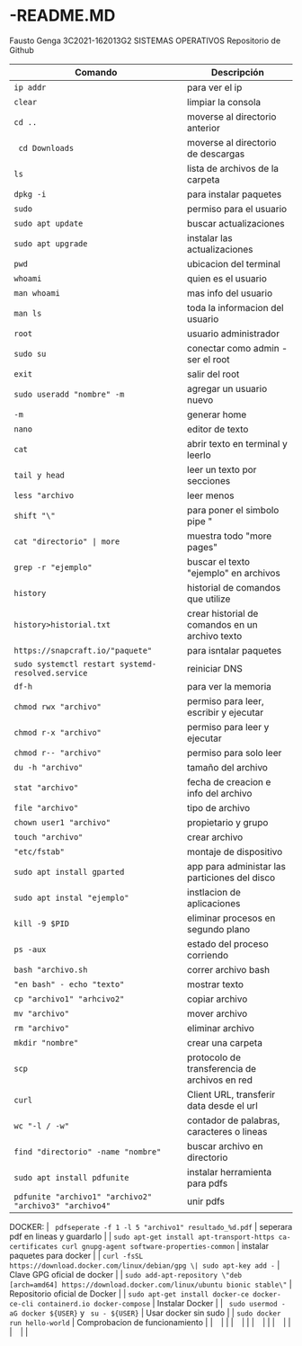# -README.MD
Fausto Genga
3C2021-162013G2 SISTEMAS OPERATIVOS
Repositorio de Github

| Comando | Descripción |
| --- | --- |
| `ip addr` | para ver el ip |
| `clear` | limpiar la consola |
| `cd ..` | moverse al directorio anterior |
| ` cd Downloads` | moverse al directorio de descargas |
| ` ls ` | lista de archivos de la carpeta |
| ` dpkg -i ` | para instalar paquetes |
| ` sudo ` | permiso para el usuario |
| ` sudo apt update ` | buscar actualizaciones |
| ` sudo apt upgrade ` | instalar las actualizaciones |
| ` pwd ` | ubicacion del terminal |
| ` whoami ` | quien es el usuario |
| ` man whoami ` | mas info del usuario |
| ` man ls ` | toda la informacion del usuario |
| ` root ` | usuario administrador |
| ` sudo su ` | conectar como admin - ser el root |
| ` exit ` | salir del root |
| ` sudo useradd "nombre" -m ` | agregar un usuario nuevo |
| ` -m ` | generar home |
| ` nano ` | editor de texto |
| ` cat ` | abrir texto en terminal y leerlo |
| ` tail y head ` | leer un texto por secciones |
| ` less "archivo ` | leer menos |
| ` shift "\" ` | para poner el simbolo pipe "|" |
| ` cat "directorio" \| more ` | muestra todo "more pages" |
| ` grep -r "ejemplo" ` | buscar el texto "ejemplo" en archivos |
| ` history ` | historial de comandos que utilize |
| ` history>historial.txt ` | crear historial de comandos en un archivo texto |
| ` https://snapcraft.io/"paquete" ` | para isntalar paquetes |
| ` sudo systemctl restart systemd-resolved.service ` | reiniciar DNS |
| ` df-h ` | para ver la memoria |
| ` chmod rwx "archivo" ` | permiso para leer, escribir y ejecutar |
| ` chmod r-x "archivo" ` | permiso para leer y ejecutar |
| ` chmod r-- "archivo" ` | permiso para solo leer |
| ` du -h "archivo" ` | tamaño del archivo |
| ` stat "archivo" ` | fecha de creacion e info del archivo |
| ` file "archivo" ` | tipo de archivo |
| ` chown user1 "archivo" ` | propietario y grupo |
| ` touch "archivo" ` | crear archivo |
| ` "etc/fstab" ` | montaje de dispositivo |
| ` sudo apt install gparted ` | app para administar las particiones del disco |
| ` sudo apt instal "ejemplo" ` | instlacion de aplicaciones |
| ` kill -9 $PID ` | eliminar procesos en segundo plano|
| ` ps -aux ` | estado del proceso corriendo  |
| ` bash "archivo.sh ` | correr archivo bash |
| ` "en bash" - echo "texto" ` | mostrar texto |
| ` cp "archivo1" "arhcivo2" ` | copiar archivo |
| ` mv "archivo" ` | mover archivo |
| ` rm "archivo" ` | eliminar archivo |
| ` mkdir "nombre" ` | crear una carpeta |
| ` scp ` | protocolo de transferencia de archivos en red |
| ` curl ` | Client URL, transferir data desde el url |
| ` wc "-l / -w" ` | contador de palabras, caracteres o lineas |
| ` find "directorio" -name "nombre" ` | buscar archivo en directorio |
| ` sudo apt install pdfunite ` | instalar herramienta para pdfs |
| ` pdfunite "archivo1" "archivo2" "archivo3" "archivo4" ` | unir pdfs |
DOCKER:
| ` pdfseperate -f 1 -l 5 "archivo1" resultado_%d.pdf` | seperara pdf en lineas y guardarlo |
| ` sudo apt-get install apt-transport-https ca-certificates curl gnupg-agent software-properties-common ` | instalar paquetes para docker |
| ` curl -fsSL https://download.docker.com/linux/debian/gpg \| sudo apt-key add - ` | Clave GPG oficial de docker |
| ` sudo add-apt-repository \"deb [arch=amd64] https://download.docker.com/linux/ubuntu bionic stable\" ` | Repositorio oficial de Docker |
| ` sudo apt-get install docker-ce docker-ce-cli containerd.io docker-compose ` | Instalar Docker |
| ` sudo usermod -aG docker ${USER}` y ` su - ${USER}` | Usar docker sin sudo |
| ` sudo docker run hello-world ` | Comprobacion de funcionamiento |
| ` ` | |
| ` ` | |
| ` ` | |
| ` ` | |
| ` ` | |




